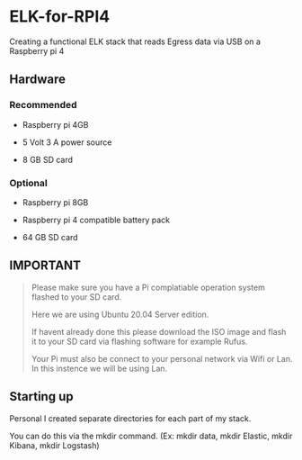 # ELK-for-RPI4
Creating a functional ELK stack that reads Egress data via USB on a Raspberry pi 4 

## **Hardware**

### Recommended
- Raspberry pi 4GB

- 5 Volt 3 A power source 

- 8 GB SD card

### Optional
- Raspberry pi 8GB 

- Raspberry pi 4 compatible battery pack

- 64 GB SD card

## **IMPORTANT**
> Please make sure you have a Pi complatiable operation system flashed to your SD card.
>
> Here we are using Ubuntu 20.04 Server edition. 
>
> If havent already done this please download the ISO image and flash it to your SD card via flashing software for example Rufus.
>
> Your Pi must also be connect to your personal network via Wifi or Lan. In this instence we will be using Lan.



## **Starting up**
Personal I created separate directories for each part of my stack.

You can do this via the mkdir command. (Ex: mkdir data, mkdir Elastic, mkdir Kibana, mkdir Logstash)












